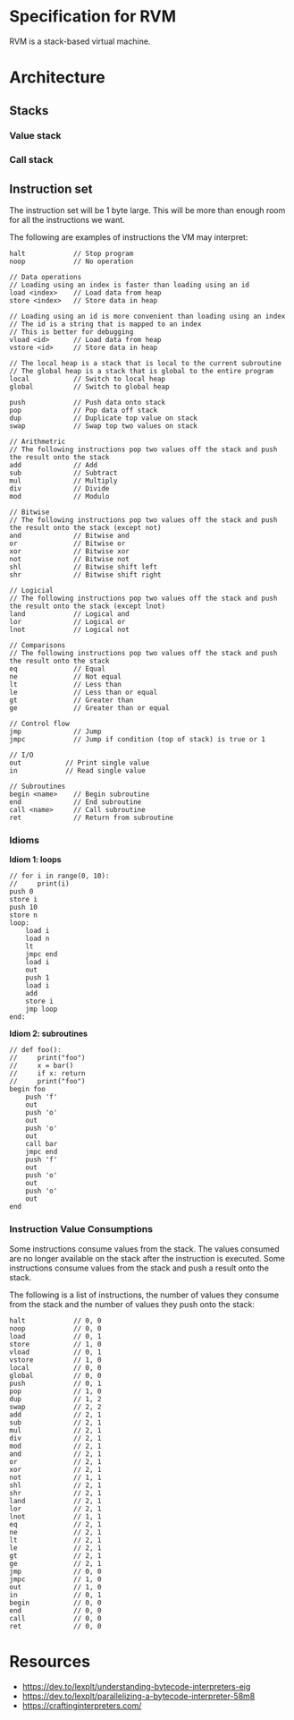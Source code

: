 # Specification for RVM
RVM is a stack-based virtual machine.

# Architecture

## Stacks

### Value stack

### Call stack

## Instruction set
The instruction set will be 1 byte large. This will be more than enough room for all the instructions we want.

The following are examples of instructions the VM may interpret:
``` 
halt            // Stop program
noop            // No operation

// Data operations
// Loading using an index is faster than loading using an id
load <index>    // Load data from heap
store <index>   // Store data in heap

// Loading using an id is more convenient than loading using an index
// The id is a string that is mapped to an index
// This is better for debugging
vload <id>      // Load data from heap
vstore <id>     // Store data in heap

// The local heap is a stack that is local to the current subroutine
// The global heap is a stack that is global to the entire program
local           // Switch to local heap
global          // Switch to global heap

push            // Push data onto stack
pop             // Pop data off stack
dup             // Duplicate top value on stack
swap            // Swap top two values on stack

// Arithmetric
// The following instructions pop two values off the stack and push the result onto the stack 
add             // Add
sub             // Subtract
mul             // Multiply
div             // Divide
mod             // Modulo

// Bitwise
// The following instructions pop two values off the stack and push the result onto the stack (except not)
and             // Bitwise and
or              // Bitwise or
xor             // Bitwise xor
not             // Bitwise not
shl             // Bitwise shift left
shr             // Bitwise shift right

// Logicial
// The following instructions pop two values off the stack and push the result onto the stack (except lnot)
land            // Logical and
lor             // Logical or
lnot            // Logical not

// Comparisons
// The following instructions pop two values off the stack and push the result onto the stack
eq              // Equal
ne              // Not equal
lt              // Less than
le              // Less than or equal
gt              // Greater than
ge              // Greater than or equal

// Control flow
jmp             // Jump
jmpc            // Jump if condition (top of stack) is true or 1

// I/O
out           // Print single value
in            // Read single value

// Subroutines
begin <name>    // Begin subroutine
end             // End subroutine
call <name>     // Call subroutine
ret             // Return from subroutine
```

### Idioms

**Idiom 1: loops**
```
// for i in range(0, 10):
//     print(i)
push 0
store i
push 10
store n
loop:
    load i
    load n
    lt
    jmpc end
    load i
    out
    push 1
    load i
    add
    store i
    jmp loop
end:
```

**Idiom 2: subroutines**
```
// def foo():
//     print("foo")
//     x = bar()
//     if x: return
//     print("foo")
begin foo
    push 'f'
    out
    push 'o'
    out
    push 'o'
    out
    call bar
    jmpc end
    push 'f'
    out
    push 'o'
    out
    push 'o'
    out
end
```

### Instruction Value Consumptions
Some instructions consume values from the stack.
The values consumed are no longer available on the stack after the instruction is executed.
Some instructions consume values from the stack and push a result onto the stack.

The following is a list of instructions, the number of values they consume from the stack and the number of values they push onto the stack:
```
halt            // 0, 0
noop            // 0, 0
load            // 0, 1
store           // 1, 0
vload           // 0, 1
vstore          // 1, 0
local           // 0, 0
global          // 0, 0
push            // 0, 1
pop             // 1, 0
dup             // 1, 2
swap            // 2, 2
add             // 2, 1
sub             // 2, 1
mul             // 2, 1
div             // 2, 1
mod             // 2, 1
and             // 2, 1
or              // 2, 1
xor             // 2, 1
not             // 1, 1
shl             // 2, 1
shr             // 2, 1
land            // 2, 1
lor             // 2, 1
lnot            // 1, 1
eq              // 2, 1
ne              // 2, 1
lt              // 2, 1
le              // 2, 1
gt              // 2, 1
ge              // 2, 1
jmp             // 0, 0
jmpc            // 1, 0
out             // 1, 0
in              // 0, 1
begin           // 0, 0
end             // 0, 0
call            // 0, 0
ret             // 0, 0
```

# Resources
- https://dev.to/lexplt/understanding-bytecode-interpreters-eig
- https://dev.to/lexplt/parallelizing-a-bytecode-interpreter-58m8
- https://craftinginterpreters.com/